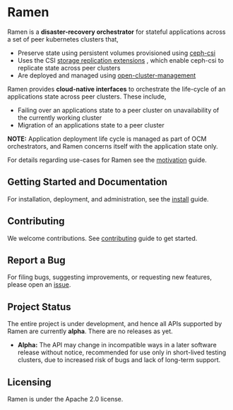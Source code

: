 # Ramen

Ramen is a **disaster-recovery orchestrator** for stateful applications across
a set of peer kubernetes clusters that,

- Preserve state using persistent volumes provisioned using [ceph-csi](https://github.com/ceph/ceph-csi/)
- Uses the CSI [storage replication extensions](https://github.com/csi-addons/volume-replication-operator)
  , which enable ceph-csi to replicate state across peer clusters
- Are deployed and managed using [open-cluster-management](https://open-cluster-management.io/concepts/architecture/)

Ramen provides **cloud-native interfaces** to orchestrate the life-cycle of an
applications state across peer clusters. These include,

- Failing over an applications state to a peer cluster on unavailability of
  the currently working cluster
- Migration of an applications state to a peer cluster

**NOTE:** Application deployment life cycle is managed as part of OCM
orchestrators, and Ramen concerns itself with the application state only.

For details regarding use-cases for Ramen see the [motivation](docs/motivation.md)
guide.

## Getting Started and Documentation

For installation, deployment, and administration, see the [install](docs/install.md)
guide.

## Contributing

We welcome contributions. See [contributing](CONTRIBUTING.md) guide to get
started.

## Report a Bug

For filing bugs, suggesting improvements, or requesting new features, please
open an [issue](https://github.com/ramendr/ramen/issues).

## Project Status

The entire project is under development, and hence all APIs supported by Ramen
are currently **alpha**. There are no releases as yet.

- **Alpha:** The API may change in incompatible ways in a later software
  release without notice, recommended for use only in short-lived testing
  clusters, due to increased risk of bugs and lack of long-term support.

## Licensing

Ramen is under the Apache 2.0 license.
